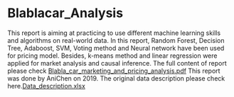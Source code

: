 # Blablacar_Analysis
This report is aiming at practicing to use different machine learning skills and algorithms on real-world data.
In this report, Random Forest, Decision Tree, Adaboost, SVM, Voting method and Neural network have been used for pricing model.
Besides, k-means method and linear regression were applied for market analysis and causal inference.
The full content of report please check [Blabla_car_marketing_and_pricing_analysis.pdf](https://github.com/YH-Chen1225/Blablacar_Analysis/files/9974531/Blabla_car_marketing_and_pricing_analysis.pdf)
This report was done by AniChen on 2019.
The original data description please check here.[Data_description.xlsx](https://github.com/YH-Chen1225/Blablacar_Analysis/files/9974557/Data_description.xlsx)
